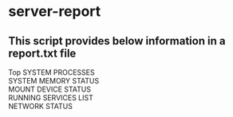 # server-report

## This script provides below information in a report.txt file
Top SYSTEM PROCESSES<br>
SYSTEM MEMORY STATUS<br>
MOUNT DEVICE STATUS<br>
RUNNING SERVICES LIST<br>
NETWORK STATUS<br>

